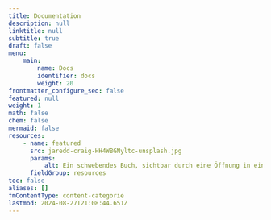 ```yaml
---
title: Documentation
description: null
linktitle: null
subtitle: true
draft: false
menu:
    main:
        name: Docs
        identifier: docs
        weight: 20
frontmatter_configure_seo: false
featured: null
weight: 1
math: false
chem: false
mermaid: false
resources:
    - name: featured
      src: jaredd-craig-HH4WBGNyltc-unsplash.jpg
      params:
          alt: Ein schwebendes Buch, sichtbar durch eine Öffnung in einer Wand aus Büchern
      fieldGroup: resources
toc: false
aliases: []
fmContentType: content-categorie
lastmod: 2024-08-27T21:08:44.651Z
---
```

